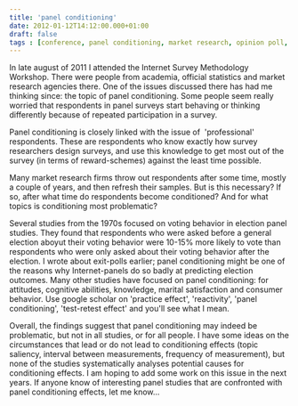 ```yaml
---
title: 'panel conditioning'
date: 2012-01-12T14:12:00.000+01:00
draft: false
tags : [conference, panel conditioning, market research, opinion poll, workshop, panel survey]
---
```


In late august of 2011 I attended the Internet Survey Methodology Workshop. There were people from academia, official statistics and market research agencies there. One of the issues discussed there has had me thinking since: the topic of panel conditioning. Some people seem really worried that respondents in panel surveys start behaving or thinking differently because of repeated participation in a survey.  
  
Panel conditioning is closely linked with the issue of  'professional' respondents. These are respondents who know exactly how survey researchers design surveys, and use this knowledge to get most out of the survey (in terms of reward-schemes) against the least time possible.  
  
Many market research firms throw out respondents after some time, mostly a couple of years, and then refresh their samples. But is this necessary? If so, after what time do respondents become conditioned? And for what topics is conditioning most problematic?  
  
Several studies from the 1970s focused on voting behavior in election panel studies. They found that respondents who were asked before a general election aboyut their voting behavior were 10-15% more likely to vote than respondents who were only asked about their voting behavior after the election. I wrote about exit-polls earlier; panel conditioning might be one of the reasons why Internet-panels do so badly at predicting election outcomes. Many other studies have focused on panel conditioning: for attitudes, cognitive abilities, knowledge, marital satisfaction and consumer behavior. Use google scholar on 'practice effect', 'reactivity', 'panel conditioning', 'test-retest effect' and you'll see what I mean.  
  
Overall, the findings suggest that panel conditioning may indeed be problematic, but not in all studies, or for all people. I have some ideas on the circumstances that lead or do not lead to conditioning effects (topic saliency, interval between measurements, frequency of measurement), but none of the studies systematically analyses potential causes for conditioning effects. I am hoping to add some work on this issue in the next years. If anyone know of interesting panel studies that are confronted with panel conditioning effects, let me know...